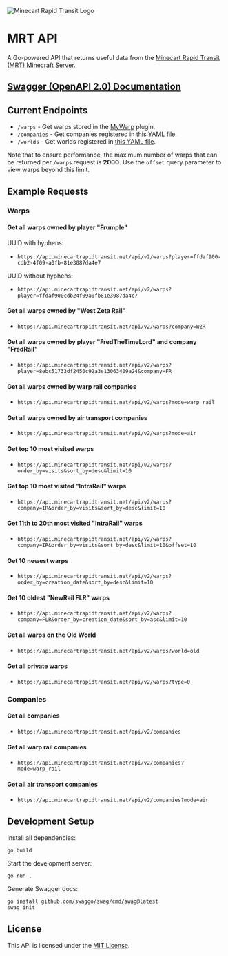 ![Minecart Rapid Transit Logo](https://github.com/Frumple/mrt-docker-services/assets/68396/32a557d8-f5ad-44ae-9d71-da1ad7d31a55)

# MRT API
A Go-powered API that returns useful data from the [Minecart Rapid Transit (MRT) Minecraft Server](https://www.minecartrapidtransit.net).

## [Swagger (OpenAPI 2.0) Documentation](https://api.minecartrapidtransit.net/swagger/index.html)

## Current Endpoints

- `/warps` - Get warps stored in the [MyWarp](https://github.com/MyWarp/MyWarp) plugin.
- `/companies` - Get companies registered in [this YAML file](https://github.com/Frumple/mrt-api/blob/main/data/companies.yml).
- `/worlds` - Get worlds registered in [this YAML file](https://github.com/Frumple/mrt-api/blob/main/data/worlds.yml).

Note that to ensure performance, the maximum number of warps that can be returned per `/warps` request is **2000**. Use the `offset` query parameter to view warps beyond this limit.

## Example Requests

### Warps

#### Get all warps owned by player "Frumple"
UUID with hyphens:
- `https://api.minecartrapidtransit.net/api/v2/warps?player=ffdaf900-cdb2-4f09-a0fb-81e3087da4e7`

UUID without hyphens:
- `https://api.minecartrapidtransit.net/api/v2/warps?player=ffdaf900cdb24f09a0fb81e3087da4e7`

#### Get all warps owned by "West Zeta Rail"
- `https://api.minecartrapidtransit.net/api/v2/warps?company=WZR`

#### Get all warps owned by player "FredTheTimeLord" and company "FredRail"
- `https://api.minecartrapidtransit.net/api/v2/warps?player=8ebc51733df2450c92a3e13063409a24&company=FR`

#### Get all warps owned by warp rail companies
- `https://api.minecartrapidtransit.net/api/v2/warps?mode=warp_rail`

#### Get all warps owned by air transport companies
- `https://api.minecartrapidtransit.net/api/v2/warps?mode=air`

#### Get top 10 most visited warps
- `https://api.minecartrapidtransit.net/api/v2/warps?order_by=visits&sort_by=desc&limit=10`

#### Get top 10 most visited "IntraRail" warps
- `https://api.minecartrapidtransit.net/api/v2/warps?company=IR&order_by=visits&sort_by=desc&limit=10`

#### Get 11th to 20th most visited "IntraRail" warps
- `https://api.minecartrapidtransit.net/api/v2/warps?company=IR&order_by=visits&sort_by=desc&limit=10&offset=10`

#### Get 10 newest warps
- `https://api.minecartrapidtransit.net/api/v2/warps?order_by=creation_date&sort_by=desc&limit=10`

#### Get 10 oldest "NewRail FLR" warps
- `https://api.minecartrapidtransit.net/api/v2/warps?company=FLR&order_by=creation_date&sort_by=asc&limit=10`

#### Get all warps on the Old World
- `https://api.minecartrapidtransit.net/api/v2/warps?world=old`

#### Get all private warps
- `https://api.minecartrapidtransit.net/api/v2/warps?type=0`

### Companies

#### Get all companies
- `https://api.minecartrapidtransit.net/api/v2/companies`

#### Get all warp rail companies
- `https://api.minecartrapidtransit.net/api/v2/companies?mode=warp_rail`

#### Get all air transport companies
- `https://api.minecartrapidtransit.net/api/v2/companies?mode=air`

## Development Setup

Install all dependencies:
```
go build
```

Start the development server:
```
go run .
```

Generate Swagger docs:
```
go install github.com/swaggo/swag/cmd/swag@latest
swag init
```


## License
This API is licensed under the [MIT License](https://choosealicense.com/licenses/mit/).
